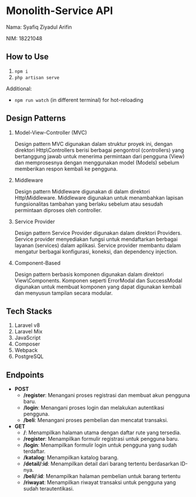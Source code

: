 # Monolith-Service API
Nama: Syafiq Ziyadul Arifin

NIM: 18221048

## How to Use
1. `npm i`
2. `php artisan serve`

Additional:
* `npm run watch` (in different terminal) for hot-reloading

## Design Patterns
1. Model-View-Controller (MVC)
    
    Design pattern MVC digunakan dalam struktur proyek ini, dengan direktori Http\Controllers berisi berbagai pengontrol (controllers) yang bertanggung jawab untuk menerima permintaan dari pengguna (View) dan memprosesnya dengan menggunakan model (Models) sebelum memberikan respon kembali ke pengguna.
2. Middleware

    Design pattern Middleware digunakan di dalam direktori Http\Middleware. Middleware digunakan untuk menambahkan lapisan fungsionalitas tambahan yang berlaku sebelum atau sesudah permintaan diproses oleh controller. 
3. Service Provider

    Design pattern Service Provider digunakan dalam direktori Providers. Service provider menyediakan fungsi untuk mendaftarkan berbagai layanan (services) dalam aplikasi. Service provider membantu dalam mengatur berbagai konfigurasi, koneksi, dan dependency injection.
4. Component-Based

    Design pattern berbasis komponen digunakan dalam direktori View\Components. Komponen seperti ErrorModal dan SuccessModal digunakan untuk membuat komponen yang dapat digunakan kembali dan menyusun tampilan secara modular.

## Tech Stacks
1. Laravel v8
2. Laravel Mix
3. JavaScript
4. Composer
5. Webpack
6. PostgreSQL

## Endpoints
* **POST**
    * **/register**: Menangani proses registrasi dan membuat akun pengguna baru.
    * **/login**: Menangani proses login dan melakukan autentikasi pengguna.
    * **/beli**: Menangani proses pembelian dan mencatat transaksi.
* **GET**
    * **/**: Menampilkan halaman utama dengan daftar rute yang tersedia.
    * **/register**: Menampilkan formulir registrasi untuk pengguna baru.
    * **/login**: Menampilkan formulir login untuk pengguna yang sudah terdaftar.
    * **/katalog**: Menampilkan katalog barang.
    * **/detail/:id**: Menampilkan detail dari barang tertentu berdasarkan ID-nya.
    * **/beli/:id**: Menampilkan halaman pembelian untuk barang tertentu 
    * **/riwayat**: Menampilkan riwayat transaksi untuk pengguna yang sudah terautentikasi.